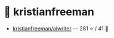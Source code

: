 # 👤 kristianfreeman

- [kristianfreeman/aiwriter](https://github.com/kristianfreeman/aiwriter) — 281 ⭐️ / 41 🍴
